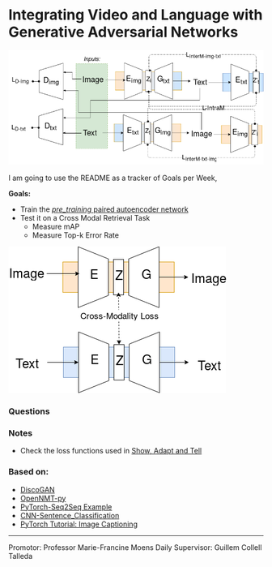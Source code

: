 # Integrating Video and Language with Generative Adversarial Networks

![](abstract/media/mmmGanwide.png)

I am going to use the README as a tracker of Goals per Week,

__Goals:__

- Train the [_pre_training_ paired autoencoder network](https://github.com/vglsd/thesis/blob/master/abstract/m3GAN-entavelis.pdf)
- Test it on a Cross Modal Retrieval Task
    - Measure mAP 
    - Measure Top-k Error Rate

![](abstract/media/pretraining.png)
### Questions

### Notes

- Check the loss functions used in [Show, Adapt and Tell](https://github.com/tsenghungchen/show-adapt-and-tell#mscoco-captioning-dataset)

### Based on:

- [DiscoGAN](https://github.com/SKTBrain/DiscoGAN)
- [OpenNMT-py](https://github.com/OpenNMT/OpenNMT-py)
- [PyTorch-Seq2Seq Example](https://github.com/howardyclo/pytorch-seq2seq-example/)
- [CNN-Sentence_Classification](https://github.com/A-Jacobson/CNN_Sentence_Classification)
- [PyTorch Tutorial: Image Captioning](https://github.com/yunjey/pytorch-tutorial/tree/master/tutorials/03-advanced/image_captioning)

---------------

Promotor: Professor Marie-Francine Moens
Daily Supervisor: Guillem Collell Talleda